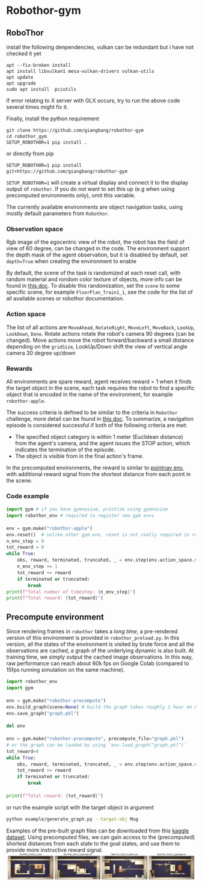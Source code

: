 # Robothor-gym

## RoboThor

install the following denpendencies, vulkan can be redundant but i have not checked it yet

```
apt --fix-broken install
apt install libvulkan1 mesa-vulkan-drivers vulkan-utils
apt update
apt upgrade
sudo apt install  pciutils
```

If error relating to X server with GLX occurs, try to run the above code several times might fix it.

Finally, install the python requirement
```
git clone https://github.com/giangbang/robothor-gym
cd robothor_gym
SETUP_ROBOTHOR=1 pip install .
```
or directly from pip
```
SETUP_ROBOTHOR=1 pip install git+https://github.com/giangbang/robothor-gym
```
`SETUP_ROBOTHOR=1` will create a virtual display and connect it to the display output of `robothor`. If you do not want to set this up (e.g when using precomputed environments only), omit this variable.

The currently available environments are object navigation tasks, using mostly default parameters from `Robothor`.

### Observation space
Rgb image of the egocentric view of the robot, the robot has the field of view of 60 degree, can be changed in the code.
The environment support the depth mask of the agent observation, but it is disabled by default, set `depth=True` when creating the environment to enable

By default, the scene of the task is randomized at each reset call, with random material and rondom color texture of objects, more info can be found in [this doc](https://ai2thor.allenai.org/ithor/documentation/objects/domain-randomization).
To disable this randomization, set the `scene` to some specific scene, for example `FloorPlan_Train1_1`, see the code for the list of all available scenes or robothor documentation.
### Action space
The list of all actions are `MoveAhead`,
            `RotateRight`,
            `MoveLeft`,
            `MoveBack`,
            `LookUp`,
            `LookDown`,
            `Done`.
Rotate actions rotate the robot's camera 90 degrees (can be changed). Move actions move the robot forward/backward a small distance depending on the `gridSize`, LookUp/Down shift the view of vertical angle camera 30 degree up/down

### Rewards
All environments are spare reward, agent receives reward = 1 when it finds the target object in the scene, each task requires the robot to find a specific object that is encoded in the name of the environment, for example `robothor-apple`.

The success criteria is defined to be similar to the criteria in `Robothor` challenge, more detail can be found in  [this doc](https://ai2thor.allenai.org/robothor/documentation/#evaluation).
To summarize, a navigation episode is considered successful if both of the following criteria are met:
- The specified object category is within 1 meter (Euclidean distance) from the agent's camera, and the agent issues the STOP action, which indicates the termination of the episode.
- The object is visible from in the final action's frame.


In the precomputed environments, the reward is similar to [pointnav env](https://allenact.org/tutorials/training-a-pointnav-model/#config-file-setup), with additional reward signal from the shortest distance from each point in the scene.

### Code example
```python
import gym # if you have gymnasium, priotize using gymnasium
import robothor_env # required to register new gym envs

env = gym.make("robothor-apple")
env.reset()  # unlike other gym env, reset is not really required in robothor, this step is only an abidance to gym API
n_env_step = 0
tot_reward = 0
while True:
    obs, reward, terminated, truncated, _ = env.step(env.action_space.sample())
    n_env_step += 1
    tot_reward += reward
    if terminated or truncated:
        break
print(f"Total number of timestep: {n_env_step}")
print(f"Total reward: {tot_reward}")
```

## Precompute environment

Since rendering frames in `robothor` takes a _long time_, a pre-rendered version of this environment is provided in `robothor_preload.py`. In this version, all the states of the environment is visited by brute force and all the observations are cached, a graph of the underlying dynamic is also built. At training time, we simply output the cached image observations. In this way, raw performance can reach about 60k fps on Google Colab (compared to 15fps running simulation on the same machine).
```python
import robothor_env
import gym

env = gym.make("robothor-precompute")
env.build_graph(scene=None) # build the graph takes roughly 1 hour on Google Colab
env.save_graph("graph.pkl")

del env

env = gym.make("robothor-precompute", precompute_file="graph.pkl")
# or the graph can be loaded by using `env.load_graph("graph.pkl")`
tot_reward=0
while True:
    obs, reward, terminated, truncated, _ = env.step(env.action_space.sample())
    tot_reward += reward
    if terminated or truncated:
        break

print(f"Total reward: {tot_reward}")
```
or run the example script with the target object in argument
```bash
python example/generate_graph.py --target-obj Mug
```
Examples of the pre-built graph files can be downloaded from this [kaggle dataset](https://www.kaggle.com/datasets/banggiangle/robothor-graph-files).
Using precomputed files, we can gain access to the (precomputed) shortest distances from each state to the goal states, and use them to provide more instructive reward signal.
![Position Grid](./images/grids.png)